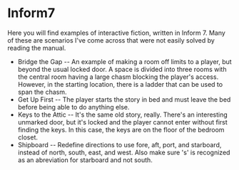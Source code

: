 # Inform7
Here you will find examples of interactive fiction, written in Inform 7. Many of these are scenarios I've come across that were not easily solved by reading the manual.

* Bridge the Gap -- An example of making a room off limits to a player, but beyond the usual locked door. A space is divided into three rooms with the central room having a large chasm blocking the player's access. However, in the starting location, there is a ladder that can be used to span the chasm.
* Get Up First -- The player starts the story in bed and must leave the bed before being able to do anything else.
* Keys to the Attic -- It's the same old story, really. There's an interesting unmarked door, but it's locked and the player cannot enter without first finding the keys. In this case, the keys are on the floor of the bedroom closet.
* Shipboard -- Redefine directions to use fore, aft, port, and starboard, instead of north, south, east, and west. Also make sure 's' is recognized as an abreviation for starboard and not south.

